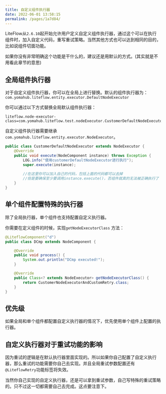 ```yaml
---
title: 自定义组件执行器
date: 2022-06-01 13:58:15
permalink: /pages/1a7d84/
---
```


LiteFlow从`2.6.10`起开始允许用户定义自定义组件执行器，通过这个可以在执行组件时，加入自定义代码，重写重试策略。当然其他方式也可以达到相同的目的，比如说组件切面功能。

如果你没有非常明确这个功能是干什么的，建议还是用默认的方式。(其实就是不用看此章节的意思)



## 全局组件执行器

对于自定义组件执行器，你可以在全局上进行替换。默认的组件执行器为：`com.yomahub.liteflow.entity.executor.DefaultNodeExecutor`

你可以通过以下方式替换全局默认组件执行器：

```properties
liteflow.node-executor-class=com.yomahub.liteflow.test.nodeExecutor.CustomerDefaultNodeExecutor
```



自定义组件执行器需要继承`com.yomahub.liteflow.entity.executor.NodeExecutor`。

```java
public class CustomerDefaultNodeExecutor extends NodeExecutor {
    @Override
    public void execute(NodeComponent instance) throws Exception {
        LOG.info("使用customerDefaultNodeExecutor进行执行");
        super.execute(instance);
      
      	//在这里你可以加入自己的代码，包括上面的代码都可以去掉
      	//但是要确保至少要调用instance.execute()，否组件就真的无法被正确执行了
    }
}
```



## 单个组件配置特殊的执行器

除了全局执行器，单个组件也支持配置自定义执行器。

你需要在定义组件的时候，实现`getNodeExecutorClass` 方法：

```java
@LiteflowComponent("d")
public class DCmp extends NodeComponent {

    @Override
    public void process() {
        System.out.println("DCmp executed!");
    }

    @Override
    public Class<? extends NodeExecutor> getNodeExecutorClass() {
        return CustomerNodeExecutorAndCustomRetry.class;
    }
}
```



## 优先级

如果全局和单个组件都配置自定义执行器的情况下，优先使用单个组件上配置的执行器。



## 自定义执行器对于重试功能的影响

因为重试的逻辑是在默认执行器里面实现的。所以如果你自己配置了自定义执行器，那么重试的功能需要你自己去实现。并且全局重试参数配置还有`@LiteflowRetry`功能标签将失效。

当然你自己实现的自定义执行器，还是可以拿到重试参数，自己写特殊的重试策略的。只不过这一切都需要自己去完成。这点要注意下。